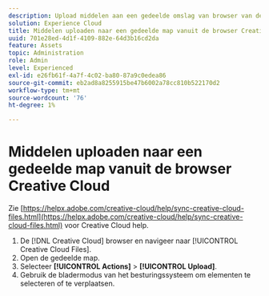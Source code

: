 ```yaml
---
description: Upload middelen aan een gedeelde omslag van browser van de Creative Cloud aan Experience Cloud.
solution: Experience Cloud
title: Middelen uploaden naar een gedeelde map vanuit de browser Creative Cloud
uuid: 701e28ed-4d1f-4109-882e-64d3b16cd2da
feature: Assets
topic: Administration
role: Admin
level: Experienced
exl-id: e26fb61f-4a7f-4c02-ba80-87a9c0edea86
source-git-commit: eb2ad8a8255915be47b6002a78cc810b522170d2
workflow-type: tm+mt
source-wordcount: '76'
ht-degree: 1%

---
```


# Middelen uploaden naar een gedeelde map vanuit de browser Creative Cloud

Zie [https://helpx.adobe.com/creative-cloud/help/sync-creative-cloud-files.html](https://helpx.adobe.com/creative-cloud/help/sync-creative-cloud-files.html) voor Creative Cloud help.

1. De [!DNL Creative Cloud] browser en navigeer naar [!UICONTROL Creative Cloud Files].
1. Open de gedeelde map.
1. Selecteer **[!UICONTROL Actions]** > **[!UICONTROL Upload]**.
1. Gebruik de bladermodus van het besturingssysteem om elementen te selecteren of te verplaatsen.
